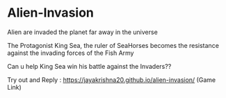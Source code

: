 # Alien-Invasion

Alien are invaded the planet far away in the universe

The Protagonist King Sea, the ruler of SeaHorses becomes the resistance against the invading forces of the Fish Army

Can u help King Sea win his battle against the Invaders??
 
Try out and Reply : https://jayakrishna20.github.io/alien-invasion/ (Game Link)

